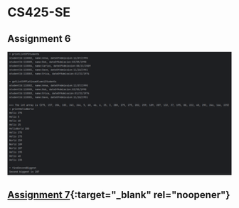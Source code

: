 # CS425-SE

## Assignment 6

![Assignment 6](Assignment%206/Assignment%206.png "Assignment 6")

## [Assignment 7](https://github.com/phonglu-miu-edu/CS425-SE-Assignment7){:target="_blank" rel="noopener"}
